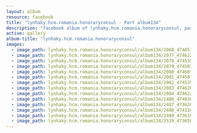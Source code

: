 ```yaml
---
layout: album
resource: facebook
title: "lynhaky.hcm.romania.honoraryconsul - Part album134"
description: "facebook album of lynhaky.hcm.romania.honoraryconsul, part album134."
active: gallery
album-title: "lynhaky.hcm.romania.honoraryconsul"
images:
  - image_path: lynhaky.hcm.romania.honoraryconsul/album134/2068_474851269_1151868436297115_4769656283735187982_n.jpg
  - image_path: lynhaky.hcm.romania.honoraryconsul/album134/2077_474622673_1151866136297345_7667087812492208234_n.jpg
  - image_path: lynhaky.hcm.romania.honoraryconsul/album134/2078_474535155_1151866176297341_8646076227792656992_n.jpg
  - image_path: lynhaky.hcm.romania.honoraryconsul/album134/2079_474587772_1151866139630678_429423458415941940_n.jpg
  - image_path: lynhaky.hcm.romania.honoraryconsul/album134/2080_474607073_1151866142964011_8741466943343344373_n.jpg
  - image_path: lynhaky.hcm.romania.honoraryconsul/album134/2081_474587554_1151866336297325_8401522444284234122_n.jpg
  - image_path: lynhaky.hcm.romania.honoraryconsul/album134/2082_474535145_1151866076297351_8533065283767386751_n.jpg
  - image_path: lynhaky.hcm.romania.honoraryconsul/album134/2083_474620126_1151866146297344_6789993598036822850_n.jpg
  - image_path: lynhaky.hcm.romania.honoraryconsul/album134/2084_474622911_1151866306297328_993335250464526838_n.jpg
  - image_path: lynhaky.hcm.romania.honoraryconsul/album134/2486_474030815_1147969576687001_9075970757690335092_n.jpg
  - image_path: lynhaky.hcm.romania.honoraryconsul/album134/2487_473620345_1147969586687000_8749722248815756191_n.jpg
  - image_path: lynhaky.hcm.romania.honoraryconsul/album134/2488_474116969_1147969566687002_2390371991125317704_n.jpg
  - image_path: lynhaky.hcm.romania.honoraryconsul/album134/2489_473616954_1147969580020334_7603883874066614172_n.jpg
  - image_path: lynhaky.hcm.romania.honoraryconsul/album134/2519_473650218_1146050990212193_4951277193317914906_n.jpg
---
```

